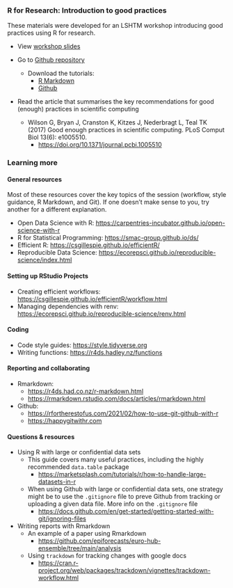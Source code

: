 ### R for Research: Introduction to good practices

These materials were developed for an LSHTM workshop introducing good practices using R for research.

- View [workshop slides](https://docs.google.com/presentation/d/1JvwDl79NHyAVp_u0KgF3MVIP6RuDPa08qmAUW3wyHdM/edit#slide=id.g2b9763de157_0_75)
- Go to [Github repository](https://github.com/kathsherratt/r-for-research/tree/main)
  - Download the tutorials:
    - [R Markdown](tutorials/Rmarkdown-intro.Rmd)
    - [Github](tutorials/Github-intro.Rmd)

- Read the article that summarises the key recommendations for good (enough) practices in scientific computing
  - Wilson G, Bryan J, Cranston K, Kitzes J, Nederbragt L, Teal TK (2017) Good enough practices in scientific computing. PLoS Comput Biol 13(6): e1005510.
    - <https://doi.org/10.1371/journal.pcbi.1005510>

### Learning more

#### General resources

Most of these resources cover the key topics of the session (workflow, style guidance, R Markdown, and Git). If one doesn’t make sense to you, try another for a different explanation.

- Open Data Science with R: <https://carpentries-incubator.github.io/open-science-with-r>
- R for Statistical Programming: <https://smac-group.github.io/ds/>
- Efficient R: <https://csgillespie.github.io/efficientR/>
- Reproducible Data Science: <https://ecorepsci.github.io/reproducible-science/index.html>

#### Setting up RStudio Projects

- Creating efficient workflows: <https://csgillespie.github.io/efficientR/workflow.html>
- Managing dependencies with renv: <https://ecorepsci.github.io/reproducible-science/renv.html>

#### Coding

- Code style guides: <https://style.tidyverse.org>
- Writing functions: <https://r4ds.hadley.nz/functions>

#### Reporting and collaborating

- Rmarkdown:
  - <https://r4ds.had.co.nz/r-markdown.html>
  - <https://rmarkdown.rstudio.com/docs/articles/rmarkdown.html> 
- Github:
  - <https://rfortherestofus.com/2021/02/how-to-use-git-github-with-r> 
  - <https://happygitwithr.com>

#### Questions & resources

- Using R with large or confidential data sets 
  - This guide covers many useful practices, including the highly recommended `data.table` package
    - <https://marketsplash.com/tutorials/r/how-to-handle-large-datasets-in-r>
  - When using Github with large or confidential data sets, one strategy might be to use the `.gitignore` file to preve Github from tracking or uploading a given data file. More info on the `.gitignore` file
    - <https://docs.github.com/en/get-started/getting-started-with-git/ignoring-files>
- Writing reports with Rmarkdown
  - An example of a paper using Rmarkdown
    - <https://github.com/epiforecasts/euro-hub-ensemble/tree/main/analysis>
  - Using `trackdown` for tracking changes with google docs
    - <https://cran.r-project.org/web/packages/trackdown/vignettes/trackdown-workflow.html>
